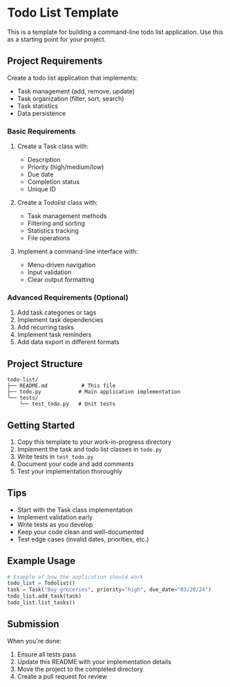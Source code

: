 # Todo List Template

This is a template for building a command-line todo list application. Use this as a starting point for your project.

## Project Requirements

Create a todo list application that implements:

- Task management (add, remove, update)
- Task organization (filter, sort, search)
- Task statistics
- Data persistence

### Basic Requirements

1. Create a Task class with:

   - Description
   - Priority (high/medium/low)
   - Due date
   - Completion status
   - Unique ID

2. Create a Todolist class with:

   - Task management methods
   - Filtering and sorting
   - Statistics tracking
   - File operations

3. Implement a command-line interface with:
   - Menu-driven navigation
   - Input validation
   - Clear output formatting

### Advanced Requirements (Optional)

1. Add task categories or tags
2. Implement task dependencies
3. Add recurring tasks
4. Implement task reminders
5. Add data export in different formats

## Project Structure

```
todo-list/
├── README.md           # This file
├── todo.py            # Main application implementation
└── tests/
    └── test_todo.py   # Unit tests
```

## Getting Started

1. Copy this template to your work-in-progress directory
2. Implement the task and todo list classes in `todo.py`
3. Write tests in `test_todo.py`
4. Document your code and add comments
5. Test your implementation thoroughly

## Tips

- Start with the Task class implementation
- Implement validation early
- Write tests as you develop
- Keep your code clean and well-documented
- Test edge cases (invalid dates, priorities, etc.)

## Example Usage

```python
# Example of how the application should work
todo_list = Todolist()
task = Task("Buy groceries", priority="high", due_date="03/20/24")
todo_list.add_task(task)
todo_list.list_tasks()
```

## Submission

When you're done:

1. Ensure all tests pass
2. Update this README with your implementation details
3. Move the project to the completed directory
4. Create a pull request for review
